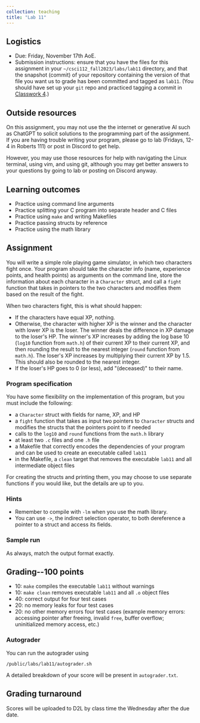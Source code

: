 ```yaml
---
collection: teaching
title: "Lab 11"
---
```


## Logistics
* Due: Friday, November 17th AoE.
* Submission instructions: ensure that you have the files for this assignment in your `~/csci112_fall2023/labs/lab11`
	directory, and that the snapshot (commit) of your repository containing the version of that file you want us to grade has been committed and
	tagged as `lab11`. (You should have set up your `git` repo and practiced tagging a commit in [Classwork 4](https://lgw2.github.io/teaching/csci112-fall-2023/classwork/classwork4/).)

## Outside resources

On this assignment, you may not use the the internet or generative AI such as
ChatGPT to solicit solutions to the programming part of the assignment. If you
are having trouble writing your program, please go to lab (Fridays, 12-4 in
Roberts 111) or post in Discord to
get help.

However, you may use those resources for help with navigating the Linux
terminal, using vim, and using git, although you may get better answers to your
questions by going to lab or posting on Discord anyway.

## Learning outcomes
* Practice using command line arguments
* Practice splitting your C program into separate header and C files
* Practice using `make` and writing Makefiles
* Practice passing structs by reference
* Practice using the math library

## Assignment

You will write a simple role playing game simulator, in which two characters
fight once. Your program should take the character info (name, experience
points, and health points) as arguments on the command line, store the
information about each character in a `Character` struct, and call a `fight`
function that takes in pointers to the two characters and modifies them based
on the result of the fight.

When two characters fight, this is what should happen:
* If the characters have equal XP, nothing.
* Otherwise, the character with higher XP is the winner and the character with
	lower XP is the loser. The winner deals the difference in XP damage to the
	loser's HP. The winner's XP increases by adding the log base 10 (`log10`
	function from `math.h`) of their current XP to their current XP, and then
	rounding the result to the nearest integer (`round` function from
	`math.h`).
	The loser's XP increases by multiplying their current XP by 1.5. This
	should also be rounded to the nearest integer.
* If the loser's HP goes to 0 (or less), add "(deceased)" to their name.

### Program specification

You have some flexibility on the implementation of this program, but you must
include the following:
* a `Character` struct with fields for name, XP, and HP
* a `fight` function that takes as input two pointers to `Character` structs
	and modifies the structs that the pointers point to if needed
* calls to the `log10` and `round`  functions from the `math.h` library
* at least two `.c` files and one `.h` file
* a Makefile that correctly encodes the dependencies of your program and can be
	used to create an executable called `lab11`
* in the Makefile, a `clean` target that removes the executable `lab11` and all
	intermediate object files

For creating the structs and printing them, you may choose to use separate
functions if you would like, but the details are up to you.

### Hints

* Remember to compile with `-lm` when you use the math library.
* You can use `->`, the indirect selection operator, to both dereference a
	pointer to a struct and access its fields.

### Sample run

As always, match the output format exactly.

## Grading--100 points

* 10: `make` compiles the executable `lab11` without warnings
* 10: `make clean` removes executable `lab11` and all `.o` object files
* 40: correct output for four test cases
* 20: no memory leaks for four test cases
* 20: no other memory errors four test cases (example memory errors: accessing
	pointer after freeing, invalid `free`, buffer overflow; uninitialized
	memory access, etc.)

### Autograder

You can run the autograder using

```
/public/labs/lab11/autograder.sh
```

A detailed breakdown of your score will be present in `autograder.txt`.

## Grading turnaround
Scores will be uploaded to D2L by class time the Wednesday after the due date.
